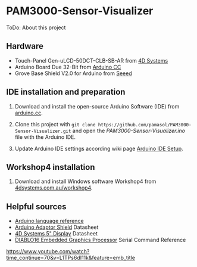 # PAM3000-Sensor-Visualizer

ToDo: About this project

## Hardware

* Touch-Panel Gen-uLCD-50DCT-CLB-SB-AR from [4D Systems](https://4dsystems.com.au/gen4-ulcd-50dct-clb-sb-ar)
* Arduino Board Due 32-Bit from [Arduino CC](https://www.arduino.cc/en/Guide/ArduinoDue)
* Grove Base Shield V2.0 for Arduino from [Seeed](https://www.seeedstudio.com/Base-Shield-V2.html)

## IDE installation and preparation

1. Download and install the open-source Arduino Software (IDE) from [arduino.cc](https://www.arduino.cc/en/main/software).

2. Clone this project with `git clone https://github.com/pamasol/PAM3000-Sensor-Visualizer.git` and open the *PAM3000-Sensor-Visualizer.ino* file with the Arduino IDE.

3. Update Arduino IDE settings according wiki page [Arduino IDE Setup](https://github.com/pamasol/PAM3000-Sensor-Visualizer/wiki/Arduino-IDE-Setup).


## Workshop4 installation

1. Download and install Windows software Workshop4 from [4dsystems.com.au/workshop4](https://4dsystems.com.au/workshop4).

## Helpful sources

* [Arduino language reference](https://www.arduino.cc/reference/en/)
* [Arduino Adaptor Shield](https://github.com/pamasol/PAM3000-Sensor-Visualizer/files/4503403/4D.Arduino.Adaptor.Shield.pdf) Datasheet
* [4D Systems 5" Display](https://github.com/pamasol/PAM3000-Sensor-Visualizer/files/4503404/4D.Systems.5Zoll.TP.pdf) Datasheet
* [DIABLO16 Embedded Graphics Processor](https://github.com/pamasol/PAM3000-Sensor-Visualizer/files/4503399/diablo16_serialcmdmanual_r_2_1.pdf) Serial Command Reference

https://www.youtube.com/watch?time_continue=70&v=L1TPs6dI11k&feature=emb_title